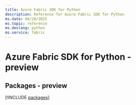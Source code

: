```yaml
---
title: Azure Fabric SDK for Python
description: Reference for Azure Fabric SDK for Python
ms.date: 04/28/2025
ms.topic: reference
ms.devlang: python
ms.service: fabric
---
```

# Azure Fabric SDK for Python - preview
## Packages - preview
[!INCLUDE [packages](fabric-index.md)]